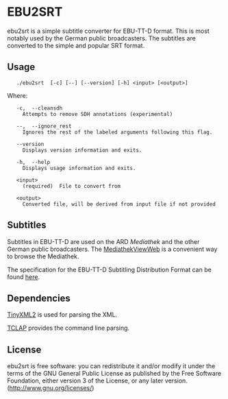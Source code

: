 # EBU2SRT

ebu2srt is a simple subtitle converter for EBU-TT-D format. This is most notably used by the German public broadcasters. The subtitles are converted to the simple and popular SRT format.

## Usage
```none
   ./ebu2srt  [-c] [--] [--version] [-h] <input> [<output>]
```
Where: 
```none
   -c,  --cleansdh
     Attempts to remove SDH annotations (experimental)

   --,  --ignore_rest
     Ignores the rest of the labeled arguments following this flag.

   --version
     Displays version information and exits.

   -h,  --help
     Displays usage information and exits.

   <input>
     (required)  File to convert from

   <output>
     Converted file, will be derived from input file if not provided
```

## Subtitles
Subtitles in EBU-TT-D are used on the ARD *Mediathek* and the other German public broadcasters. The [MediathekViewWeb](https://mediathekviewweb.de/) is a convenient way to browse the Mediathek.

The specification for the EBU-TT-D Subtitling Distribution Format can be found [here](https://tech.ebu.ch/publications/tech3380).

## Dependencies
[TinyXML2](https://github.com/leethomason/tinyxml2) is used for parsing the XML.

[TCLAP](http://tclap.sourceforge.net/) provides the command line parsing.

## License
ebu2srt is free software: you can redistribute it and/or modify it under the 
terms of the GNU General Public License as published by the Free Software Foundation,
either version 3 of the License, or any later version. (http://www.gnu.org/licenses/)

